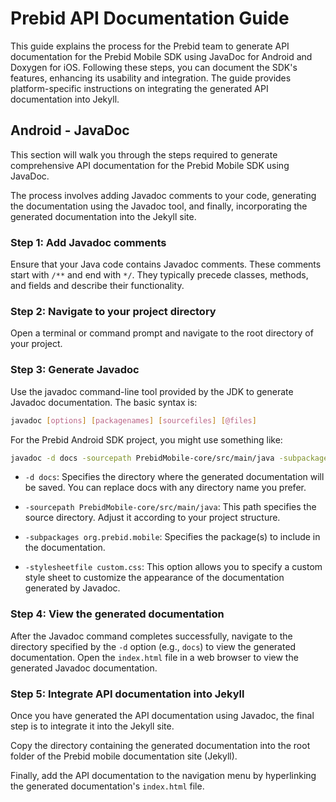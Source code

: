 # Prebid API Documentation Guide

This guide explains the process for the Prebid team to generate API documentation for the Prebid Mobile SDK using JavaDoc for Android and Doxygen for iOS. Following these steps, you can document the SDK's features, enhancing its usability and integration. The guide provides platform-specific instructions on integrating the generated API documentation into Jekyll.

## Android - JavaDoc

This section will walk you through the steps required to generate comprehensive API documentation for the Prebid Mobile SDK using JavaDoc.

The process involves adding Javadoc comments to your code, generating the documentation using the Javadoc tool, and finally, incorporating the generated documentation into the Jekyll site.

### Step 1: Add Javadoc comments
Ensure that your Java code contains Javadoc comments. These comments start with `/**` and end with `*/`. They typically precede classes, methods, and fields and describe their functionality.

### Step 2: Navigate to your project directory
Open a terminal or command prompt and navigate to the root directory of your project.

### Step 3: Generate Javadoc
Use the javadoc command-line tool provided by the JDK to generate Javadoc documentation. The basic syntax is:

```bash
javadoc [options] [packagenames] [sourcefiles] [@files]
```
For the Prebid Android SDK project, you might use something like:

```bash
javadoc -d docs -sourcepath PrebidMobile-core/src/main/java -subpackages org.prebid.mobile -stylesheetfile custom.css
```
 -   `-d docs`: Specifies the directory where the generated documentation will be saved. You can replace docs with any directory name you prefer.
    
 -   `-sourcepath PrebidMobile-core/src/main/java`: This path specifies the source directory. Adjust it according to your project structure.
    
 -   `-subpackages org.prebid.mobile`: Specifies the package(s) to include in the documentation.
    
 - `-stylesheetfile custom.css`: This option allows you to specify a custom style sheet to customize the appearance of the documentation
   generated by Javadoc.

### Step 4: View the generated documentation

After the Javadoc command completes successfully, navigate to the directory specified by the `-d` option (e.g., `docs`) to view the generated documentation. Open the `index.html` file in a web browser to view the generated Javadoc documentation.

### Step 5: Integrate API documentation into Jekyll

Once you have generated the API documentation using Javadoc, the final step is to integrate it into the Jekyll site.

Copy the directory containing the generated documentation into the root folder of the Prebid mobile documentation site (Jekyll).

Finally, add the API documentation to the navigation menu by hyperlinking the generated documentation's `index.html` file.